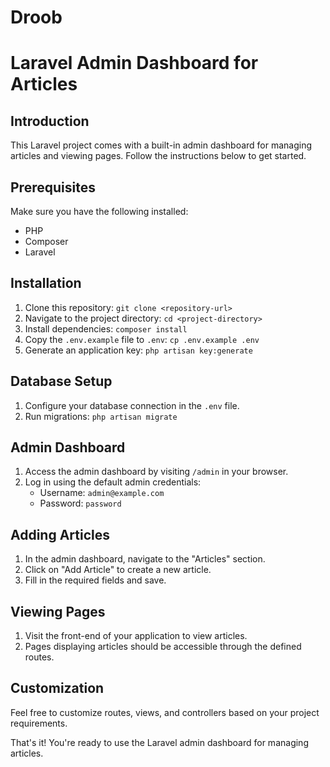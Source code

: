 # Droob
# Laravel Admin Dashboard for Articles

## Introduction
This Laravel project comes with a built-in admin dashboard for managing articles and viewing pages. Follow the instructions below to get started.

## Prerequisites
Make sure you have the following installed:
- PHP
- Composer
- Laravel

## Installation
1. Clone this repository: `git clone <repository-url>`
2. Navigate to the project directory: `cd <project-directory>`
3. Install dependencies: `composer install`
4. Copy the `.env.example` file to `.env`: `cp .env.example .env`
5. Generate an application key: `php artisan key:generate`

## Database Setup
1. Configure your database connection in the `.env` file.
2. Run migrations: `php artisan migrate`

## Admin Dashboard
1. Access the admin dashboard by visiting `/admin` in your browser.
2. Log in using the default admin credentials:
   - Username: `admin@example.com`
   - Password: `password`

## Adding Articles
1. In the admin dashboard, navigate to the "Articles" section.
2. Click on "Add Article" to create a new article.
3. Fill in the required fields and save.

## Viewing Pages
1. Visit the front-end of your application to view articles.
2. Pages displaying articles should be accessible through the defined routes.

## Customization
Feel free to customize routes, views, and controllers based on your project requirements.

That's it! You're ready to use the Laravel admin dashboard for managing articles.
